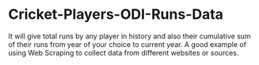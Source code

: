 # Cricket-Players-ODI-Runs-Data
It will give total runs by any player in history and also their cumulative sum of their runs from year of your choice to current year.
A good example of using Web Scraping to collect data from different websites or sources.
